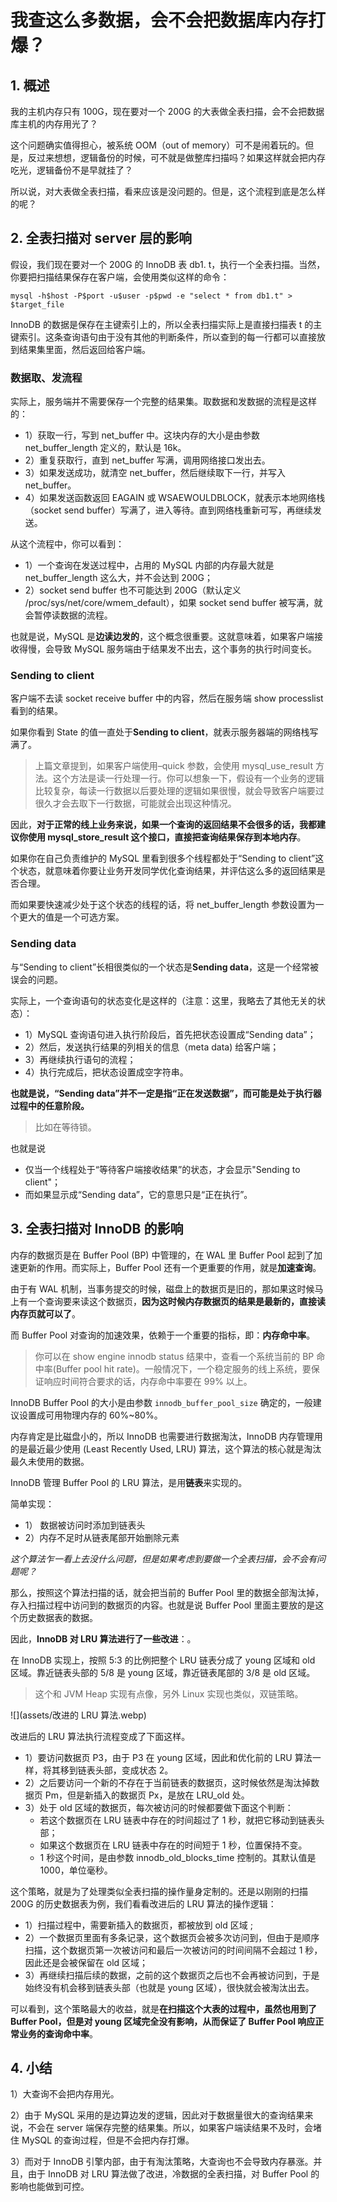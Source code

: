 # 我查这么多数据，会不会把数据库内存打爆？

## 1. 概述

我的主机内存只有 100G，现在要对一个 200G 的大表做全表扫描，会不会把数据库主机的内存用光了？

这个问题确实值得担心，被系统 OOM（out of memory）可不是闹着玩的。但是，反过来想想，逻辑备份的时候，可不就是做整库扫描吗？如果这样就会把内存吃光，逻辑备份不是早就挂了？

所以说，对大表做全表扫描，看来应该是没问题的。但是，这个流程到底是怎么样的呢？



## 2. 全表扫描对 server 层的影响

假设，我们现在要对一个 200G 的 InnoDB 表 db1. t，执行一个全表扫描。当然，你要把扫描结果保存在客户端，会使用类似这样的命令：

```mysql
mysql -h$host -P$port -u$user -p$pwd -e "select * from db1.t" > $target_file
```

InnoDB 的数据是保存在主键索引上的，所以全表扫描实际上是直接扫描表 t 的主键索引。这条查询语句由于没有其他的判断条件，所以查到的每一行都可以直接放到结果集里面，然后返回给客户端。

### 数据取、发流程

实际上，服务端并不需要保存一个完整的结果集。取数据和发数据的流程是这样的：

* 1）获取一行，写到 net_buffer 中。这块内存的大小是由参数 net_buffer_length 定义的，默认是 16k。
* 2）重复获取行，直到 net_buffer 写满，调用网络接口发出去。
* 3）如果发送成功，就清空 net_buffer，然后继续取下一行，并写入 net_buffer。
* 4）如果发送函数返回 EAGAIN 或 WSAEWOULDBLOCK，就表示本地网络栈（socket send buffer）写满了，进入等待。直到网络栈重新可写，再继续发送。

从这个流程中，你可以看到：

* 1）一个查询在发送过程中，占用的 MySQL 内部的内存最大就是 net_buffer_length 这么大，并不会达到 200G；
* 2）socket send buffer 也不可能达到 200G（默认定义 /proc/sys/net/core/wmem_default），如果 socket send buffer 被写满，就会暂停读数据的流程。



也就是说，MySQL 是**边读边发的**，这个概念很重要。这就意味着，如果客户端接收得慢，会导致 MySQL 服务端由于结果发不出去，这个事务的执行时间变长。

### Sending to client

客户端不去读 socket receive buffer 中的内容，然后在服务端 show processlist 看到的结果。

如果你看到 State 的值一直处于**Sending to client**，就表示服务器端的网络栈写满了。

> 上篇文章提到，如果客户端使用–quick 参数，会使用 mysql_use_result 方法。这个方法是读一行处理一行。你可以想象一下，假设有一个业务的逻辑比较复杂，每读一行数据以后要处理的逻辑如果很慢，就会导致客户端要过很久才会去取下一行数据，可能就会出现这种情况。



因此，**对于正常的线上业务来说，如果一个查询的返回结果不会很多的话，我都建议你使用 mysql_store_result 这个接口，直接把查询结果保存到本地内存**。

如果你在自己负责维护的 MySQL 里看到很多个线程都处于“Sending to client”这个状态，就意味着你要让业务开发同学优化查询结果，并评估这么多的返回结果是否合理。

而如果要快速减少处于这个状态的线程的话，将 net_buffer_length 参数设置为一个更大的值是一个可选方案。



### Sending data

与“Sending to client”长相很类似的一个状态是**Sending data**，这是一个经常被误会的问题。

实际上，一个查询语句的状态变化是这样的（注意：这里，我略去了其他无关的状态）：

* 1）MySQL 查询语句进入执行阶段后，首先把状态设置成“Sending data”；
* 2）然后，发送执行结果的列相关的信息（meta data) 给客户端；
* 3）再继续执行语句的流程；
* 4）执行完成后，把状态设置成空字符串。

**也就是说，“Sending data”并不一定是指“正在发送数据”，而可能是处于执行器过程中的任意阶段。**

> 比如在等待锁。

也就是说

* 仅当一个线程处于“等待客户端接收结果”的状态，才会显示"Sending to client"；
* 而如果显示成“Sending data”，它的意思只是“正在执行”。





## 3. 全表扫描对 InnoDB 的影响

内存的数据页是在 Buffer Pool (BP) 中管理的，在 WAL 里 Buffer Pool 起到了加速更新的作用。而实际上，Buffer Pool 还有一个更重要的作用，就是**加速查询**。

由于有 WAL 机制，当事务提交的时候，磁盘上的数据页是旧的，那如果这时候马上有一个查询要来读这个数据页，**因为这时候内存数据页的结果是最新的，直接读内存页就可以了**。

而 Buffer Pool 对查询的加速效果，依赖于一个重要的指标，即：**内存命中率**。

> 你可以在 show engine innodb status 结果中，查看一个系统当前的 BP 命中率(Buffer pool hit rate)。一般情况下，一个稳定服务的线上系统，要保证响应时间符合要求的话，内存命中率要在 99% 以上。

InnoDB Buffer Pool 的大小是由参数 `innodb_buffer_pool_size` 确定的，一般建议设置成可用物理内存的 60%~80%。

内存肯定是比磁盘小的，所以 InnoDB 也需要进行数据淘汰，InnoDB 内存管理用的是最近最少使用 (Least Recently Used, LRU) 算法，这个算法的核心就是淘汰最久未使用的数据。

InnoDB 管理 Buffer Pool 的 LRU 算法，是用**链表**来实现的。

简单实现：

* 1） 数据被访问时添加到链表头
* 2）内存不足时从链表尾部开始删除元素

*这个算法乍一看上去没什么问题，但是如果考虑到要做一个全表扫描，会不会有问题呢？*

那么，按照这个算法扫描的话，就会把当前的 Buffer Pool 里的数据全部淘汰掉，存入扫描过程中访问到的数据页的内容。也就是说 Buffer Pool 里面主要放的是这个历史数据表的数据。

因此，**InnoDB 对 LRU 算法进行了一些改进**：。

在 InnoDB 实现上，按照 5:3 的比例把整个 LRU 链表分成了 young 区域和 old 区域。靠近链表头部的 5/8 是 young 区域，靠近链表尾部的 3/8 是 old 区域。

> 这个和 JVM Heap 实现有点像，另外 Linux 实现也类似，双链策略。

![](assets/改进的 LRU 算法.webp)

改进后的 LRU 算法执行流程变成了下面这样。

* 1）要访问数据页 P3，由于 P3 在 young 区域，因此和优化前的 LRU 算法一样，将其移到链表头部，变成状态 2。
* 2）之后要访问一个新的不存在于当前链表的数据页，这时候依然是淘汰掉数据页 Pm，但是新插入的数据页 Px，是放在 LRU_old 处。
* 3）处于 old 区域的数据页，每次被访问的时候都要做下面这个判断：
  * 若这个数据页在 LRU 链表中存在的时间超过了 1 秒，就把它移动到链表头部；
  * 如果这个数据页在 LRU 链表中存在的时间短于 1 秒，位置保持不变。
  * 1 秒这个时间，是由参数 innodb_old_blocks_time 控制的。其默认值是 1000，单位毫秒。

这个策略，就是为了处理类似全表扫描的操作量身定制的。还是以刚刚的扫描 200G 的历史数据表为例，我们看看改进后的 LRU 算法的操作逻辑：

* 1）扫描过程中，需要新插入的数据页，都被放到 old 区域 ;
* 2）一个数据页里面有多条记录，这个数据页会被多次访问到，但由于是顺序扫描，这个数据页第一次被访问和最后一次被访问的时间间隔不会超过 1 秒，因此还是会被保留在 old 区域；
* 3）再继续扫描后续的数据，之前的这个数据页之后也不会再被访问到，于是始终没有机会移到链表头部（也就是 young 区域），很快就会被淘汰出去。

可以看到，这个策略最大的收益，就是**在扫描这个大表的过程中，虽然也用到了 Buffer Pool，但是对 young 区域完全没有影响，从而保证了 Buffer Pool 响应正常业务的查询命中率**。



## 4. 小结

1）大查询不会把内存用光。

2）由于 MySQL 采用的是边算边发的逻辑，因此对于数据量很大的查询结果来说，不会在 server 端保存完整的结果集。所以，如果客户端读结果不及时，会堵住 MySQL 的查询过程，但是不会把内存打爆。

3）而对于 InnoDB 引擎内部，由于有淘汰策略，大查询也不会导致内存暴涨。并且，由于 InnoDB 对 LRU 算法做了改进，冷数据的全表扫描，对 Buffer Pool 的影响也能做到可控。